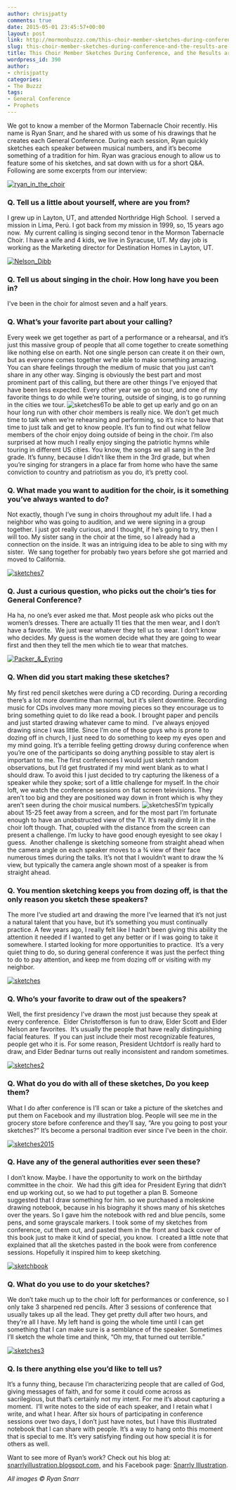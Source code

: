 ```yaml
---
author: chrisjpatty
comments: true
date: 2015-05-01 23:45:57+00:00
layout: post
link: http://mormonbuzzz.com/this-choir-member-sketches-during-conference-and-the-results-are-stunning/
slug: this-choir-member-sketches-during-conference-and-the-results-are-stunning
title: This Choir Member Sketches During Conference, and the Results are Stunning!
wordpress_id: 390
author:
- chrisjpatty
categories:
- The Buzzz
tags:
- General Conference
- Prophets
---
```


We got to know a member of the Mormon Tabernacle Choir recently. His name is Ryan Snarr, and he shared with us some of his drawings that he creates each General Conference. During each session, Ryan quickly sketches each speaker between musical numbers, and it’s become something of a tradition for him. Ryan was gracious enough to allow us to feature some of his sketches, and sat down with us for a short Q&A. Following are some excerpts from our interview:

[![ryan_in_the_choir](http://mormonbuzzz.com/wp-content/uploads/2015/05/ryan_in_the_choir.jpg)](http://mormonbuzzz.com/wp-content/uploads/2015/05/ryan_in_the_choir.jpg)


### **Q. Tell us a little about yourself, where are you from?**




I grew up in Layton, UT, and attended Northridge High School.  I served a mission in Lima, Perú. I got back from my mission in 1999, so, 15 years ago now.  My current calling is singing second tenor in the Mormon Tabernacle Choir. I have a wife and 4 kids, we live in Syracuse, UT. My day job is working as the Marketing director for Destination Homes in Layton, UT.

[![Nelson_Dibb](http://mormonbuzzz.com/wp-content/uploads/2015/05/Nelson_Dibb.jpg)](http://mormonbuzzz.com/wp-content/uploads/2015/05/Nelson_Dibb.jpg)


### **Q. Tell us about singing in the choir. How long have you been in?**




I’ve been in the choir for almost seven and a half years.


### **Q. What’s your favorite part about your calling?**




Every week we get together as part of a performance or a rehearsal, and it’s just this massive group of people that all come together to create something like nothing else on earth. Not one single person can create it on their own, but as everyone comes together we’re able to make something amazing. You can share feelings through the medium of music that you just can’t share in any other way.
Singing is obviously the best part and most prominent part of this calling, but there are other things I’ve enjoyed that have been less expected. Every other year we go on tour, and one of my favorite things to do while we’re touring, outside of singing, is to go running in the cities we tour. ![sketches6](http://mormonbuzzz.com/wp-content/uploads/2015/05/sketches6.jpg)To be able to get up early and go on an hour long run with other choir members is really nice. We don’t get much time to talk when we’re rehearsing and performing, so it’s nice to have that time to just talk and get to know people. It’s fun to find out what fellow members of the choir enjoy doing outside of being in the choir. I’m also surprised at how much I really enjoy singing the patriotic hymns while touring in different US cities. You know, the songs we all sang in the 3rd grade. It’s funny, because I didn’t like them in the 3rd grade, but when you’re singing for strangers in a place far from home who have the same conviction to country and patriotism as you do, it’s pretty cool.


### **Q. What made you want to audition for the choir, is it something you’ve always wanted to do?**




Not exactly, though I’ve sung in choirs throughout my adult life. I had a neighbor who was going to audition, and we were signing in a group together. I just got really curious, and I thought, if he’s going to try, then I will too. My sister sang in the choir at the time, so I already had a connection on the inside. It was an intriguing idea to be able to sing with my sister.  We sang together for probably two years before she got married and moved to California.

[![sketches7](http://mormonbuzzz.com/wp-content/uploads/2015/05/sketches7-1024x399.jpg)](http://mormonbuzzz.com/wp-content/uploads/2015/05/sketches7.jpg)


### **Q. Just a curious question, who picks out the choir’s ties for General Conference?**




Ha ha, no one’s ever asked me that. Most people ask who picks out the women’s dresses. There are actually 11 ties that the men wear, and I don’t have a favorite.  We just wear whatever they tell us to wear. I don’t know who decides. My guess is the women decide what they are going to wear first and then they tell the men which tie to wear that matches.

[![Packer_&_Eyring](http://mormonbuzzz.com/wp-content/uploads/2015/05/Packer__Eyring.jpg)](http://mormonbuzzz.com/wp-content/uploads/2015/05/Packer__Eyring.jpg)


### **Q. When did you start making these sketches?**




My first red pencil sketches were during a CD recording. During a recording there’s a lot more downtime than normal, but it’s silent downtime. Recording music for CDs involves many more moving pieces so they encourage us to bring something quiet to do like read a book. I brought paper and pencils and just started drawing whatever came to mind.  I’ve always enjoyed drawing since I was little. Since I’m one of those guys who is prone to dozing off in church, I just need to do something to keep my eyes open and my mind going. It’s a terrible feeling getting drowsy during conference when you’re one of the participants so doing anything possible to stay alert is important to me. The first conferences I would just sketch random observations, but I’d get frustrated if my mind went blank as to what I should draw. To avoid this I just decided to try capturing the likeness of a speaker while they spoke; sort of a little challenge for myself. In the choir loft, we watch the conference sessions on flat screen televisions. They aren’t too big and they are positioned way down in front which is why they aren’t seen during the choir musical numbers. ![sketches5](http://mormonbuzzz.com/wp-content/uploads/2015/05/sketches5.jpg)I’m typically about 15-25 feet away from a screen, and for the most part I’m fortunate enough to have an unobstructed view of the TV. It’s really dimly lit in the choir loft though. That, coupled with the distance from the screen can present a challenge. I’m lucky to have good enough eyesight to see okay I guess.  Another challenge is sketching someone from straight ahead when the camera angle on each speaker moves to a ¾ view of their face numerous times during the talks. It’s not that I wouldn’t want to draw the ¾ view, but typically the camera angle shown most of a speaker is from straight ahead.


### **Q. You mention sketching keeps you from dozing off, is that the only reason you sketch these speakers?**




The more I’ve studied art and drawing the more I’ve learned that it’s not just a natural talent that you have, but it’s something you must continually practice. A few years ago, I really felt like I hadn’t been giving this ability the attention it needed if I wanted to get any better or if I was going to take it somewhere. I started looking for more opportunities to practice.  It’s a very quiet thing to do, so during general conference it was just the perfect thing to do to pay attention, and keep me from dozing off or visiting with my neighbor.

[![sketches](http://mormonbuzzz.com/wp-content/uploads/2015/05/sketches.jpg)](http://mormonbuzzz.com/wp-content/uploads/2015/05/sketches.jpg)


### **Q. Who’s your favorite to draw out of the speakers?**




Well, the first presidency I’ve drawn the most just because they speak at every conference.  Elder Christofferson is fun to draw, Elder Scott and Elder Nelson are favorites.  It’s usually the people that have really distinguishing facial features.  If you can just include their most recognizable features, people get who it is. For some reason, President Uchtdorf is really hard to draw, and Elder Bednar turns out really inconsistent and random sometimes.

[![sketches2](http://mormonbuzzz.com/wp-content/uploads/2015/05/sketches2.jpg)](http://mormonbuzzz.com/wp-content/uploads/2015/05/sketches2.jpg)


### **Q. What do you do with all of these sketches, Do you keep them?**




What I do after conference is I’ll scan or take a picture of the sketches and put them on Facebook and my illustration blog. People will see me in the grocery store before conference and they’ll say, “Are you going to post your sketches?” It’s become a personal tradition ever since I’ve been in the choir.

[![sketches2015](http://mormonbuzzz.com/wp-content/uploads/2015/05/sketches2015.jpg)](http://mormonbuzzz.com/wp-content/uploads/2015/05/sketches2015.jpg)


### **Q. Have any of the general authorities ever seen these?**




I don’t know. Maybe. I have the opportunity to work on the birthday committee in the choir.  We had this gift idea for President Eyring that didn’t end up working out, so we had to put together a plan B. Someone suggested that I draw something for him. so we purchased a moleskine drawing notebook, because in his biography it shows many of his sketches over the years. So I gave him the notebook with red and blue pencils, some pens, and some grayscale markers. I took some of my sketches from conference, cut them out, and pasted them in the front and back cover of this book just to make it kind of special, you know.  I created a little note that explained that all the sketches pasted in the book were from conference sessions. Hopefully it inspired him to keep sketching.

[![sketchbook](http://mormonbuzzz.com/wp-content/uploads/2015/05/sketchbook.jpg)](http://mormonbuzzz.com/wp-content/uploads/2015/05/sketchbook.jpg)


### **Q. What do you use to do your sketches?**




We don’t take much up to the choir loft for performances or conference, so I only take 3 sharpened red pencils. After 3 sessions of conference that usually takes up all the lead. They get pretty dull after two hours, and they’re all I have. My left hand is going the whole time until I can get something that I can make sure is a semblance of the speaker. Sometimes I’ll sketch the whole time and think, “Oh my, that turned out terrible.”

[![sketches3](http://mormonbuzzz.com/wp-content/uploads/2015/05/sketches3.jpg)](http://mormonbuzzz.com/wp-content/uploads/2015/05/sketches3.jpg)


### **Q. Is there anything else you’d like to tell us?**




It’s a funny thing, because I’m characterizing people that are called of God, giving messages of faith, and for some it could come across as sacrilegious, but that’s certainly not my intent. For me it’s about capturing a moment.  I’ll write notes to the side of each speaker, and I retain what I write, and what I hear. After six hours of participating in conference sessions over two days, I don’t just have notes, but I have this illustrated notebook that I can share with people. It’s a way to hang onto this moment that is special to me. It’s very satisfying finding out how special it is for others as well.

Want to see more of Ryan’s work? Check out his blog at: [snarrlyillustration.blogspot.com](http://www.snarrlyillustration.blogspot.com), and his Facebook page: [Snarrly Illustration](https://www.facebook.com/snarrlyillustration).

_All images © Ryan Snarr_
